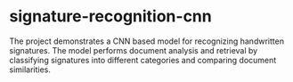 # signature-recognition-cnn
 The project demonstrates a CNN based model for recognizing handwritten signatures. The model performs document analysis and retrieval by classifying signatures into different categories and comparing document similarities.
